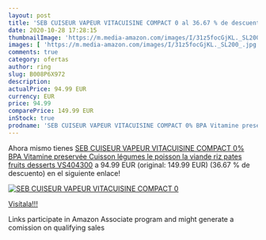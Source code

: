 ```yaml
---
layout: post
title: 'SEB CUISEUR VAPEUR VITACUISINE COMPACT 0 al 36.67 % de descuento'
date: 2020-10-28 17:28:15
thumbnailImage: 'https://m.media-amazon.com/images/I/31z5focGjKL._SL200_.jpg'
images: [ 'https://m.media-amazon.com/images/I/31z5focGjKL._SL200_.jpg' ]
comments: true
category: ofertas
author: ring
slug: B008P6X972
description:
actualPrice: 94.99 EUR
currency: EUR
price: 94.99
comparePrice: 149.99 EUR
inStock: true
prodname: 'SEB CUISEUR VAPEUR VITACUISINE COMPACT 0% BPA Vitamine preservée Cuisson légumes  le poisson  la viande  riz  pates  fruits  desserts VS404300'
---
```


Ahora mismo tienes [SEB CUISEUR VAPEUR VITACUISINE COMPACT 0% BPA Vitamine preservée Cuisson légumes  le poisson  la viande  riz  pates  fruits  desserts VS404300](https://www.amazon.fr/dp/B008P6X972/?tag=tolees0d-21) a 94.99 EUR (original: 149.99 EUR) (36.67 %  de descuento) en el siguiente enlace!

[![SEB CUISEUR VAPEUR VITACUISINE COMPACT 0](https://m.media-amazon.com/images/I/31z5focGjKL._SL200_.jpg)](https://www.amazon.fr/dp/B008P6X972/?tag=tolees0d-21)

[Visítala!!!](https://www.amazon.fr/dp/B008P6X972/?tag=tolees0d-21)

Links participate in Amazon Associate program and might generate a comission on qualifying sales
